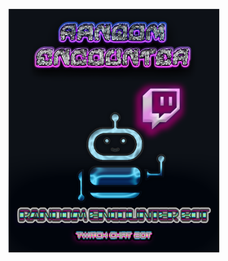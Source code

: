 ![randomencounterbot by the_random_encounter - Twitch Chat Bot](./img/chatbot_logo_full_blu-med.png)
